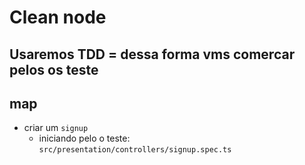 # Clean node

## Usaremos TDD = dessa forma vms comercar pelos os teste

## map
  - criar um `signup`
    - iniciando pelo o teste: `src/presentation/controllers/signup.spec.ts`